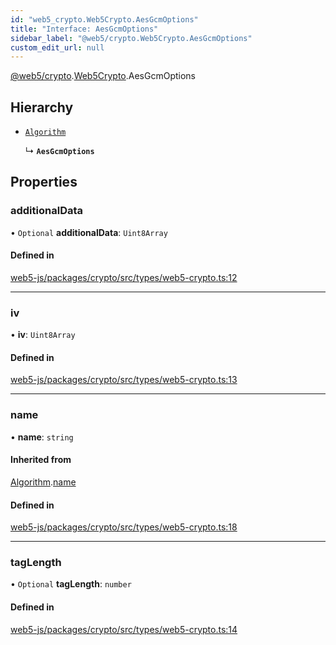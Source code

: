 ```yaml
---
id: "web5_crypto.Web5Crypto.AesGcmOptions"
title: "Interface: AesGcmOptions"
sidebar_label: "@web5/crypto.Web5Crypto.AesGcmOptions"
custom_edit_url: null
---
```


[@web5/crypto](../modules/web5_crypto.md).[Web5Crypto](../namespaces/web5_crypto.Web5Crypto.md).AesGcmOptions

## Hierarchy

- [`Algorithm`](web5_crypto.Web5Crypto.Algorithm.md)

  ↳ **`AesGcmOptions`**

## Properties

### additionalData

• `Optional` **additionalData**: `Uint8Array`

#### Defined in

[web5-js/packages/crypto/src/types/web5-crypto.ts:12](https://github.com/TBD54566975/web5-js/blob/ff920f5/packages/crypto/src/types/web5-crypto.ts#L12)

___

### iv

• **iv**: `Uint8Array`

#### Defined in

[web5-js/packages/crypto/src/types/web5-crypto.ts:13](https://github.com/TBD54566975/web5-js/blob/ff920f5/packages/crypto/src/types/web5-crypto.ts#L13)

___

### name

• **name**: `string`

#### Inherited from

[Algorithm](web5_crypto.Web5Crypto.Algorithm.md).[name](web5_crypto.Web5Crypto.Algorithm.md#name)

#### Defined in

[web5-js/packages/crypto/src/types/web5-crypto.ts:18](https://github.com/TBD54566975/web5-js/blob/ff920f5/packages/crypto/src/types/web5-crypto.ts#L18)

___

### tagLength

• `Optional` **tagLength**: `number`

#### Defined in

[web5-js/packages/crypto/src/types/web5-crypto.ts:14](https://github.com/TBD54566975/web5-js/blob/ff920f5/packages/crypto/src/types/web5-crypto.ts#L14)
